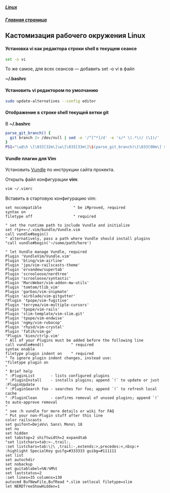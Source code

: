 ##### [Linux](index.md)
##### [Главная страница](../index.md)
## Кастомизация рабочего окружения Linux
#### Установка vi как редактора строки shell в текущем сеансе

```bash
set -o vi
```
То же самое, для всех сеансов — добавить set -o vi в файл

**~/.bashrc**
#### Установить vi редактором по умолчанию
```bash
sudo update-alternatives --config editor
```
#### Отображение в строке shell текущей ветки git
В **~/.bashrc**
```bash
parse_git_branch() {
  git branch 2> /dev/null | sed -e '/^[^*]/d' -e 's/* \(.*\)/ (\1)/'
}
PS1="\u@\h \[\033[32m\]\w\[\033[33m\]\$(parse_git_branch)\[\033[00m\] $ "
```
#### Vundle плагин для Vim
Установить [Vundle](https://github.com/VundleVim/Vundle.vim) по инструкции сайта прокекта.

Открыть файл конфигурации **vim**:
```bash
vim ~/.vimrc
```
Вставить в стартовую конфигурацию vim:
```vi
set nocompatible              " be iMproved, required
syntax on
filetype off                  " required

" set the runtime path to include Vundle and initialize
set rtp+=~/.vim/bundle/Vundle.vim
call vundle#begin()
" alternatively, pass a path where Vundle should install plugins
"call vundle#begin('~/some/path/here')

" let Vundle manage Vundle, required
Plugin 'VundleVim/Vundle.vim'
Plugin 'bling/vim-airline'
Plugin 'jpo/vim-railscasts-theme'
Plugin 'ervandew/supertab'
Plugin 'scrooloose/nerdtree'
Plugin 'scrooloose/syntastic'
Plugin 'MarcWeber/vim-addon-mw-utils'
Plugin 'tomtom/tlib_vim'
Plugin 'garbas/vim-snipmate'
Plugin 'airblade/vim-gitgutter'
"Plugin 'tpope/vim-fugitive'
Plugin 'terryma/vim-multiple-cursors'
Plugin 'tpope/vim-rails'
Plugin 'slim-template/vim-slim.git'
Plugin 'tpope/vim-endwise'
Plugin 'ngmy/vim-rubocop'
Plugin 'rhysd/vim-crystal'
Plugin 'fatih/vim-go'
"Plugin 'kien/ctrlp.vim'
" All of your Plugins must be added before the following line
call vundle#end()            " required
syntax enable
filetype plugin indent on    " required
" To ignore plugin indent changes, instead use:
"filetype plugin on
"
" Brief help
" :PluginList       - lists configured plugins
" :PluginInstall    - installs plugins; append `!` to update or just :PluginUpdate
" :PluginSearch foo - searches for foo; append `!` to refresh local cache
" :PluginClean      - confirms removal of unused plugins; append `!` to auto-approve removal
"
" see :h vundle for more details or wiki for FAQ
" Put your non-Plugin stuff after this line
color railscasts
set guifont=DejaVu\ Sans\ Mono\ 18
set nu
set hidden
set tabstop=2 shiftwidth=2 expandtab
"set listchars=tab:>-,trail:.
:set listchars=tab:\|\ ,trail:-,extends:>,precedes:<,nbsp:+
:highlight SpecialKey guifg=#333333 guibg=#111111
set list
set autochdir
set nobackup
set guitablabel=%N:%M%t
set laststatus=2
:set lines=35 columns=130
autocmd BufNewFile,BufRead *.slim setlocal filetype=slim
let NERDTreeShowHidden=1
```
